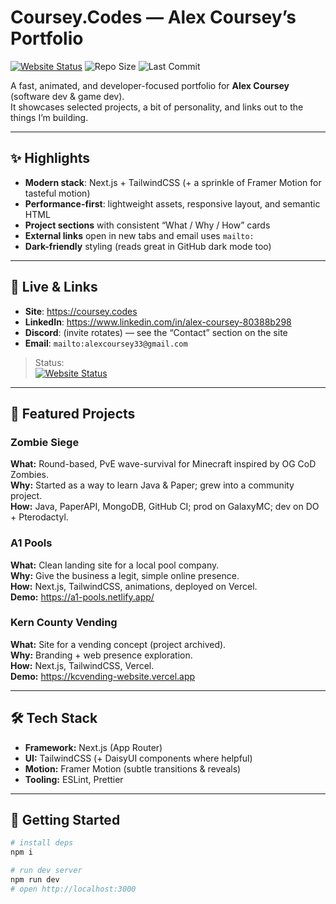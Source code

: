 # Coursey.Codes — Alex Coursey’s Portfolio

[![Website Status](https://img.shields.io/website?url=https%3A%2F%2Fcoursey.codes&label=coursey.codes&up_message=live&down_message=offline)](https://coursey.codes)
![Repo Size](https://img.shields.io/github/repo-size/MrPiThon/coursey-codes-next)
![Last Commit](https://img.shields.io/github/last-commit/MrPiThon/coursey-codes-next)

A fast, animated, and developer-focused portfolio for **Alex Coursey** (software dev & game dev).  
It showcases selected projects, a bit of personality, and links out to the things I’m building.

---

## ✨ Highlights

- **Modern stack**: Next.js + TailwindCSS (+ a sprinkle of Framer Motion for tasteful motion)
- **Performance-first**: lightweight assets, responsive layout, and semantic HTML
- **Project sections** with consistent “What / Why / How” cards
- **External links** open in new tabs and email uses `mailto:`
- **Dark-friendly** styling (reads great in GitHub dark mode too)

---

## 🔗 Live & Links

- **Site**: https://coursey.codes  
- **LinkedIn**: https://www.linkedin.com/in/alex-coursey-80388b298  
- **Discord**: (invite rotates) — see the “Contact” section on the site  
- **Email**: `mailto:alexcoursey33@gmail.com`

> Status:  
> [![Website Status](https://img.shields.io/website?url=https%3A%2F%2Fcoursey.codes&label=coursey.codes&up_message=live&down_message=offline)](https://coursey.codes)

---

## 🧩 Featured Projects

### Zombie Siege
**What:** Round-based, PvE wave-survival for Minecraft inspired by OG CoD Zombies.  
**Why:** Started as a way to learn Java & Paper; grew into a community project.  
**How:** Java, PaperAPI, MongoDB, GitHub CI; prod on GalaxyMC; dev on DO + Pterodactyl.

### A1 Pools
**What:** Clean landing site for a local pool company.  
**Why:** Give the business a legit, simple online presence.  
**How:** Next.js, TailwindCSS, animations, deployed on Vercel.  
**Demo:** https://a1-pools.netlify.app/

### Kern County Vending
**What:** Site for a vending concept (project archived).  
**Why:** Branding + web presence exploration.  
**How:** Next.js, TailwindCSS, Vercel.  
**Demo:** https://kcvending-website.vercel.app

---

## 🛠 Tech Stack

- **Framework:** Next.js (App Router)
- **UI:** TailwindCSS (+ DaisyUI components where helpful)
- **Motion:** Framer Motion (subtle transitions & reveals)
- **Tooling:** ESLint, Prettier

---

## 🚀 Getting Started

```bash
# install deps
npm i

# run dev server
npm run dev
# open http://localhost:3000
